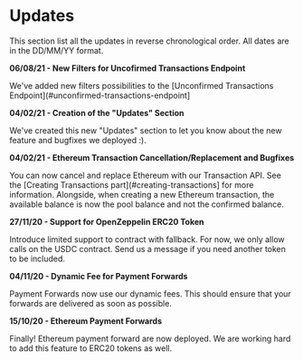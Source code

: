 # Updates

This section list all the updates in reverse chronological order. All dates are in the DD/MM/YY format.

**06/08/21 - New Filters for Uncofirmed Transactions Endpoint**

We've added new filters possibilities to the [Unconfirmed Transactions Endpoint](#unconfirmed-transactions-endpoint]

**04/02/21 - Creation of the "Updates" Section**

We've created this new "Updates" section to let you know about the new feature and bugfixes we deployed :).

**04/02/21 - Ethereum Transaction Cancellation/Replacement and Bugfixes**

You can now cancel and replace Ethereum with our Transaction API. See the [Creating Transactions part](#creating-transactions] for more information. 
Alongside, when creating a new Ethereum transaction, the available balance is now the pool balance and not the confirmed balance.

**27/11/20 - Support for OpenZeppelin ERC20 Token**

Introduce limited support to contract with fallback. For now, we only allow calls on the USDC contract. Send us a message if you need another token to be included.

**04/11/20 - Dynamic Fee for Payment Forwards**

Payment Forwards now use our dynamic fees. This should ensure that your forwards are delivered as soon as possible.

**15/10/20 - Ethereum Payment Forwards**

Finally! Ethereum payment forward are now deployed. We are working hard to add this feature to ERC20 tokens as well.
